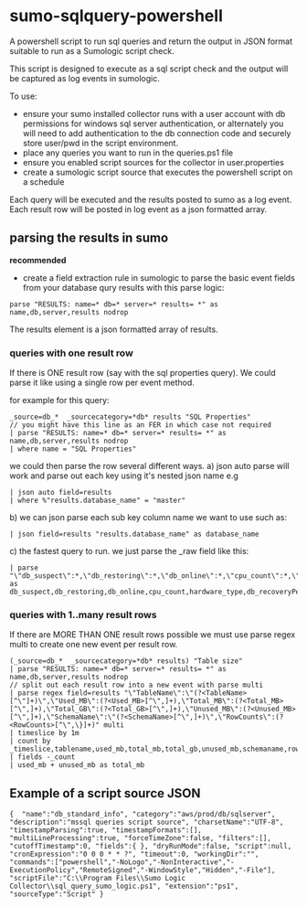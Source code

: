 # sumo-sqlquery-powershell
A powershell script to run sql queries and return the output in JSON format suitable to run as a Sumologic script check.

This script is designed to execute as a sql script check and the output will be captured as log events in sumologic.

To use:
- ensure your sumo installed collector runs with a user account with db permissions for windows sql server authentication, or alternately you will need to add authentication to the db connection code and securely store user/pwd in the script environment.
- place any queries you want to run in the queries.ps1 file
- ensure you enabled script sources for the collector in user.properties
- create a sumologic script source that executes the powershell script on a schedule

Each query will be executed and the results posted to sumo as a log event. Each result row will be posted in log event as a json formatted array.

## parsing the results in sumo
**recommended**
- create a field extraction rule in sumologic to parse the basic event fields from your database qury results with this parse logic:
```
parse "RESULTS: name=* db=* server=* results= *" as name,db,server,results nodrop
```


The results element is a json formatted array of results.

### queries with one result row
If there is ONE result row (say with the sql properties query). We could parse it like using a single row per event method.

for example for this query:
```
_source=db_*  _sourcecategory=*db* results "SQL Properties"
// you might have this line as an FER in which case not required
| parse "RESULTS: name=* db=* server=* results= *" as name,db,server,results nodrop
| where name = "SQL Properties"
```
we could then parse the row several different ways.
a) json auto parse will work and parse out each key using it's nested json name e.g
```
| json auto field=results
| where %"results.database_name" = "master"
```

b) we can json parse each sub key column name we want to use such as:
```
| json field=results "results.database_name" as database_name
```

c) the fastest query to run. we just parse the _raw field like this:
```
| parse "\"db_suspect\":*,\"db_restoring\":*,\"db_online\":*,\"cpu_count\":*,\"hardware_type\":\"*\",\"db_recoveryPending\":*,\"server_memory\":*,\"db_recovering\":0,\"measurement\":\"*\",\"sku\":\"*\",\"database_name\":\"*\",\"engine_edition\":*,\"sql_version\":\"*\",\"uptime\":*,\"sql_instance\":\"*\",\"db_offline\":*}" as db_suspect,db_restoring,db_online,cpu_count,hardware_type,db_recoveryPending,server_memory,sqlserver_server_properties,sku,database_name,engine_edition,sql_version,uptime,sql_instance,db_offline
```
### queries with 1..many result rows
If there are MORE THAN ONE result rows possible we must use parse regex multi to create one new event per result row.

```
(_source=db_*  _sourcecategory=*db* results) "Table size"
| parse "RESULTS: name=* db=* server=* results= *" as name,db,server,results nodrop
// split out each result row into a new event with parse multi
| parse regex field=results "\"TableName\":\"(?<TableName>[^\"]+)\",\"Used_MB\":(?<Used_MB>[^\",]+),\"Total_MB\":(?<Total_MB>[^\",]+),\"Total_GB\":(?<Total_GB>[^\",]+),\"Unused_MB\":(?<Unused_MB>[^\",]+),\"SchemaName\":\"(?<SchemaName>[^\",]+)\",\"RowCounts\":(?<RowCounts>[^\",\}]+)" multi
| timeslice by 1m
| count by _timeslice,tablename,used_mb,total_mb,total_gb,unused_mb,schemaname,rowcounts | fields -_count
| used_mb + unused_mb as total_mb
```

## Example of a script source JSON
```
{  "name":"db_standard_info", "category":"aws/prod/db/sqlserver", "description":"mssql queries script source", "charsetName":"UTF-8", "timestampParsing":true, "timestampFormats":[], "multiLineProcessing":true, "forceTimeZone":false, "filters":[], "cutoffTimestamp":0, "fields":{ }, "dryRunMode":false, "script":null, "cronExpression":"0 0 0 * * ?", "timeout":0, "workingDir":"", "commands":["powershell","-NoLogo","-NonInteractive","-ExecutionPolicy","RemoteSigned","-WindowStyle","Hidden","-File"], "scriptFile":"C:\\Program Files\\Sumo Logic Collector\\sql_query_sumo_logic.ps1", "extension":"ps1", "sourceType":"Script" }
```